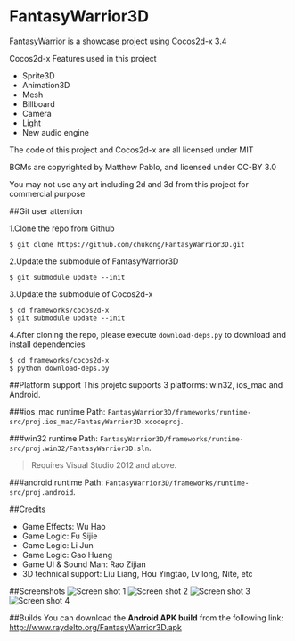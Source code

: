 FantasyWarrior3D
================

FantasyWarrior is a showcase project using Cocos2d-x 3.4

Cocos2d-x Features used in this project
* Sprite3D
* Animation3D
* Mesh
* Billboard
* Camera
* Light
* New audio engine

The code of this project and Cocos2d-x are all licensed under MIT

BGMs are copyrighted by Matthew Pablo, and licensed under CC-BY 3.0

You may not use any art including 2d and 3d from this project for commercial purpose

##Git user attention

1.Clone the repo from Github

```
$ git clone https://github.com/chukong/FantasyWarrior3D.git
```

2.Update the submodule of FantasyWarrior3D

```
$ git submodule update --init
```
3.Update the submodule of Cocos2d-x

```
$ cd frameworks/cocos2d-x
$ git submodule update --init
```

4.After cloning the repo, please execute `download-deps.py` to download and install dependencies

```
$ cd frameworks/cocos2d-x
$ python download-deps.py
```


##Platform support
This projetc supports 3 platforms: win32, ios_mac and Android.

###ios_mac runtime
Path:
`FantasyWarrior3D/frameworks/runtime-src/proj.ios_mac/FantasyWarrior3D.xcodeproj`.

###win32 runtime
Path: `FantasyWarrior3D/frameworks/runtime-src/proj.win32/FantasyWarrior3D.sln`.
>Requires Visual Studio 2012 and above.

###android runtime
Path: `FantasyWarrior3D/frameworks/runtime-src/proj.android`.

##Credits
* Game Effects: Wu Hao
* Game Logic: Fu Sijie
* Game Logic: Li Jun
* Game Logic: Gao Huang
* Game UI & Sound Man: Rao Zijian
* 3D technical support: Liu Liang, Hou Yingtao, Lv long, Nite, etc

##Screenshots
![Screen shot 1](http://www.raydelto.org/fantasy_warrior/1.png "Screen Shot 1")
![Screen shot 2](http://www.raydelto.org/fantasy_warrior/2.png "Screen Shot 2")
![Screen shot 3](http://www.raydelto.org/fantasy_warrior/3.png "Screen Shot 3")
![Screen shot 4](http://www.raydelto.org/fantasy_warrior/4.png "Screen Shot 4")

##Builds
You can download the **Android APK build** from the following link: http://www.raydelto.org/FantasyWarrior3D.apk
